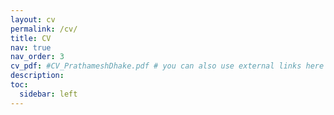 ```yaml
---
layout: cv
permalink: /cv/
title: CV
nav: true
nav_order: 3
cv_pdf: #CV_PrathameshDhake.pdf # you can also use external links here
description: 
toc:
  sidebar: left
---
```

